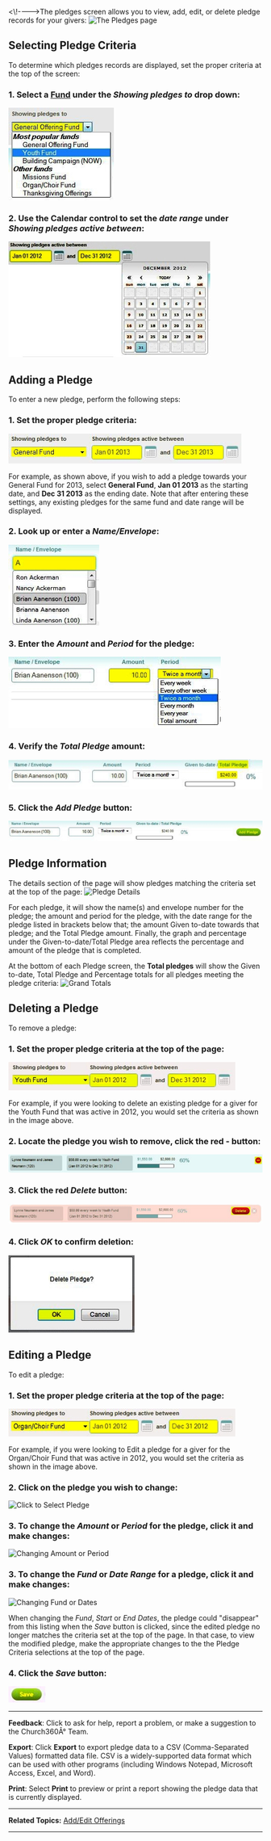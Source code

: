 \<\\!----\>The pledges screen allows you to view, add, edit, or delete
pledge records for your givers: ![The Pledges
page](Offering_Pledges_01.JPG "The Pledges page")

Selecting Pledge Criteria
----------------------------------------------------------------------------------------------------------------

To determine which pledges records are displayed, set the proper
criteria at the top of the screen:

### 1. Select a [Fund](offerings:%20Funds) under the *Showing pledges to* drop down:

![Fund Selection](Offering_Pledges_02.JPG "Fund Selection")

### 2. Use the Calendar control to set the *date range* under *Showing pledges active between*:

![Date Range](Offering_Pledges_03.JPG "Date Range")

Adding a Pledge
--------------------------------------------------------------------------------------------

To enter a new pledge, perform the following steps:

### 1. Set the proper pledge criteria:

![Pledge Criteria](Offering_Pledges_04.JPG "Pledge Criteria")

For example, as shown above, if you wish to add a pledge towards your
General Fund for 2013, select **General Fund**, **Jan 01 2013** as the
starting date, and **Dec 31 2013** as the ending date. Note that after
entering these settings, any existing pledges for the same fund and date
range will be displayed.

### 2. Look up or enter a *Name/Envelope*:

![Name/Envelope](Offering_Pledges_05.JPG "Name/Envelope")

### 3. Enter the *Amount* and *Period* for the pledge:

![Amount/Period](Offering_Pledges_06.JPG "Amount/Period")

### 4. Verify the *Total Pledge* amount:

![Total Pledge](Offering_Pledges_07.JPG "Total Pledge")

### 5. Click the *Add Pledge* button:

![Add Pledge](Offering_Pledges_08.JPG "Add Pledge")

Pledge Information
--------------------------------------------------------------------------------------------------

The details section of the page will show pledges matching the criteria
set at the top of the page: ![Pledge
Details](Offering_Pledges_09.JPG "Pledge Details")

For each pledge, it will show the name(s) and envelope number for the
pledge; the amount and period for the pledge, with the date range for
the pledge listed in brackets below that; the amount Given to-date
towards that pledge; and the Total Pledge amount. Finally, the graph and
percentage under the Given-to-date/Total Pledge area reflects the
percentage and amount of the pledge that is completed.

At the bottom of each Pledge screen, the **Total pledges** will show the
Given to-date, Total Pledge and Percentage totals for all pledges
meeting the pledge criteria: ![Grand
Totals](Offering_Pledges_10.JPG "Grand Totals")

Deleting a Pledge
------------------------------------------------------------------------------------------------

To remove a pledge:

### 1. Set the proper pledge criteria at the top of the page:

![Pledge Criteria](Offering_Pledges_11.JPG "Pledge Criteria")

For example, if you were looking to delete an existing pledge for a
giver for the Youth Fund that was active in 2012, you would set the
criteria as shown in the image above.

### 2. Locate the pledge you wish to remove, click the red - button:

![Red - Button](Offering_Pledges_12.JPG "Red - Button")

### 3. Click the red *Delete* button:

![Delete Button](Offering_Pledges_13.JPG "Delete Button")

### 4. Click *OK* to confirm deletion:

![Delete Confirmation](Offering_Pledges_14.JPG "Delete Confirmation")

Editing a Pledge
----------------------------------------------------------------------------------------------

To edit a pledge:

### 1. Set the proper pledge criteria at the top of the page:

![Pledge Criteria](Offering_Pledges_15.JPG "Pledge Criteria")

For example, if you were looking to Edit a pledge for a giver for the
Organ/Choir Fund that was active in 2012, you would set the criteria as
shown in the image above.

### 2. Click on the pledge you wish to change:

![Click to Select
Pledge](Offering_Pledges_16.JPG "Click to Select Pledge")

### 3. To change the *Amount* or *Period* for the pledge, click it and make changes:

![Changing Amount or
Period](Offering_Pledges_17.JPG "Changing Amount or Period")

### 3. To change the *Fund* or *Date Range* for a pledge, click it and make changes:

![Changing Fund or
Dates](Offering_Pledges_18.JPG "Changing Fund or Dates")

When changing the *Fund*, *Start* or *End Dates*, the pledge could
"disappear" from this listing when the *Save* button is clicked, since
the edited pledge no longer matches the criteria set at the top of the
page. In that case, to view the modified pledge, make the appropriate
changes to the the Pledge Criteria selections at the top of the page.

### 4. Click the *Save* button:

![Save Button](Offering_Pledges_19.JPG "Save Button")

* * * * *

**Feedback**: Click **<Feedback>** to ask for help, report a problem, or
make a suggestion to the Church360Â° Team.

**Export**: Click **Export** to export pledge data to a CSV
(Comma-Separated Values) formatted data file. CSV is a widely-supported
data format which can be used with other programs (including Windows
Notepad, Microsoft Access, Excel, and Word).

**Print**: Select **Print** to preview or print a report showing the
pledge data that is currently displayed.

* * * * *

**Related Topics:** [Add/Edit Offerings](offerings:%20Enter%20Offerings)

* * * * *
